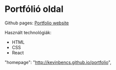 # Portfólió oldal

Github pages: [Portfolio website](https://kevinbencs.github.io/portfolio/)

Használt technológiák:
- HTML
- CSS
- React

"homepage": "http://kevinbencs.github.io/portfolio",




